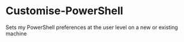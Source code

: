 # Customise-PowerShell
Sets my PowerShell preferences at the user level on a new or existing machine
